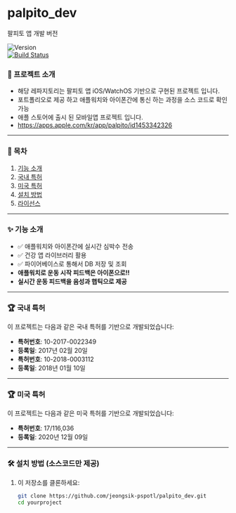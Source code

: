 # palpito_dev
팔피토 앱 개발 버전

![Version](https://img.shields.io/badge/version-1.5.6-brightgreen.svg)  
[![Build Status](https://img.shields.io/badge/build-passing-success.svg)](https://github.com/yourusername/yourproject)

### 📖 프로젝트 소개 
- 해당 레파지토리는 팔피토 앱 iOS/WatchOS 기반으로 구현된 프로젝트 입니다.
- 포트폴리오로 제공 하고 애플워치와 아이폰간에 통신 하는 과정을 소스 코드로 확인 가능
- 애플 스토어에 출시 된 모바일앱 프로젝트 입니다.
- https://apps.apple.com/kr/app/palpito/id1453342326

---

### 📂 목차
1. [기능 소개](#기능-소개)
2. [국내 특허](#국내-특허)
3. [미국 특허](#미국-특허)
4. [설치 방법](#설치-방법) 
5. [라이선스](#라이선스)

---

### ✨ 기능 소개
- ✅ 애플워치와 아이폰간에 실시간 심박수 전송
- ✅ 건강 앱 라이브러리 활용
- ✅ 파이어베이스로 통해서 DB 저장 및 조회
- **애플워치로 운동 시작 피드백은 아이폰으로!!**  
- **실시간 운동 피드백을 음성과 햅틱으로 제공**

---

### 🏆 국내 특허
이 프로젝트는 다음과 같은 국내 특허를 기반으로 개발되었습니다:

- **특허번호**: 10-2017-0022349
- **등록일**: 2017년 02월 20일
- **특허번호**: 10-2018-0003112
- **등록일**: 2018년 01월 10일

---
### 🏆 미국 특허
이 프로젝트는 다음과 같은 미국 특허를 기반으로 개발되었습니다:

- **특허번호**: 17/116,036
- **등록일**: 2020년 12월 09일
---
### 🛠️ 설치 방법 (소스코드만 제공)

1. 이 저장소를 클론하세요:
   ```bash
   git clone https://github.com/jeongsik-pspotl/palpito_dev.git
   cd yourproject
